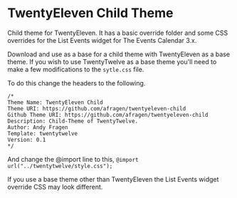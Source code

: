TwentyEleven Child Theme
============================

Child theme for TwentyEleven. It has a basic override folder and some CSS overrides for the List Events widget for The Events Calendar 3.x.

Download and use as a base for a child theme with TwentyEleven as a base theme. If you wish to use TwentyTwelve as a base theme you'll need to make a few modifications to the `sytle.css` file.

To do this change the headers to the following.

	/*
	Theme Name: TwentyEleven Child
	Theme URI: https://github.com/afragen/twentyeleven-child
	Github Theme URI: https://github.com/afragen/twentyeleven-child
	Description: Child-Theme of TwentyTwelve.
	Author: Andy Fragen
	Template: twentytwelve
	Version: 0.1
	*/

And change the @import line to this, `@import url("../twentytwelve/style.css");`

If you use a base theme other than TwentyEleven the List Events widget override CSS may look different.
